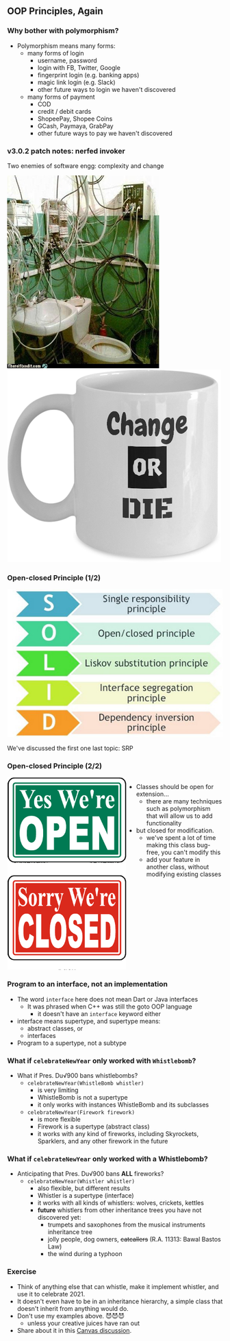 OOP Principles, Again
---------------------



### Why bother with polymorphism?

+ Polymorphism means many forms:
  - many forms of login
    * username, password
    * login with FB, Twitter, Google
    * fingerprint login (e.g. banking apps)
    * magic link login (e.g. Slack)
    * other future ways to login we haven't discovered
  - many forms of payment
    * COD
    * credit / debit cards
    * ShopeePay, Shopee Coins
    * GCash, Paymaya, GrabPay
    * other future ways to pay we haven't discovered



### v3.0.2 patch notes: nerfed invoker

Two enemies of software engg: complexity and change

![complexity](images/complexity.jpeg)
![change](images/change.png)



### Open-closed Principle (1/2)

![solid](images/solid.jpg)

We've discussed the first one last topic: SRP



### Open-closed Principle (2/2)

<div style="display:flex">
<!-- avoiding 4-space indents -->
<img src="images/open-closed.png" alt="OCP">

<ul>
<li>
  Classes should be open for extension...
  <ul><li>
  there are many techniques such as polymorphism that will allow us to add functionality
  </li></ul>
</li>
<li>
  but closed for modification.
  <ul><li>
  we've spent a lot of time making this class bug-free, you can't modify this
  </li><li>
  add your feature in another class, without modifying existing classes
  </li></ul>
</li>
</ul>
</div>



### Program to an interface, not an implementation

* The word `interface` here does not mean Dart or Java interfaces
  - It was phrased when C++ was still the goto OOP language
    + it doesn't have an `interface` keyword either
* interface means supertype, and supertype means:
  - abstract classes, or
  - interfaces
* Program to a supertype, not a subtype



### What if `celebrateNewYear` only worked with `Whistlebomb`?

* What if Pres. Du√900 bans whistlebombs?
  - `celebrateNewYear(WhistleBomb whistler)`
    + is very limiting
    + WhistleBomb is not a supertype
    + it only works with instances WhistleBomb and its subclasses
  - `celebrateNewYear(Firework firework)`
    + is more flexible
    + Firework is a supertype (abstract class)
    + it works with any kind of fireworks, including Skyrockets, Sparklers, and any other firework
      in the future



### What if `celebrateNewYear` only worked with a Whistlebomb?

* Anticipating that Pres. Du√900 bans **ALL** fireworks?
  - `celebrateNewYear(Whistler whistler)`
    + also flexible, but different results
    + Whistler is a supertype (interface)
    + it works with all kinds of whistlers:  wolves, crickets, kettles
    + **future** whistlers from other inheritance trees you have not discovered yet:
      - trumpets and saxophones from the musical instruments inheritance tree
      - jolly people, dog owners, ~~catcallers~~ (R.A. 11313: Bawal Bastos Law)
      - the wind during a typhoon



### Exercise

* Think of anything else that can whistle, make it implement whistler, and use it to celebrate 2021.
* It doesn't even have to be in an inheritance hierarchy, a simple class that doesn't inherit from
  anything would do.
* Don't use my examples above. 😈😈😈
  - unless your creative juices have ran out
* Share about it in this [Canvas discussion](https://canvas.instructure.com/courses/2109863/discussion_topics/9381740).
